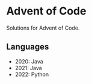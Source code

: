 # Advent of Code
Solutions for Advent of Code.

## Languages
- 2020: Java
- 2021: Java
- 2022: Python
